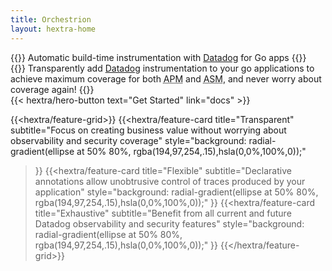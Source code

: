 ```yaml
---
title: Orchestrion
layout: hextra-home
---
```


<div class="hx-mt-6 hx-mb-6">
  {{<hextra/hero-headline>}}
  Automatic build-time instrumentation with <a href="https://datadoghq.com">Datadog</a> for Go apps
  {{</hextra/hero-headline>}}
</div>

<div class="hx-mb-12">
  {{<hextra/hero-subtitle>}}
  Transparently add <a href="https://datadoghq.com">Datadog</a> instrumentation to your go
  applications to achieve maximum coverage for both
  <abbr title="Application Performance Monitoring">APM</abbr> and
  <abbr title="Application Security Managemenr">ASM</abbr>, and never worry about coverage again!
  {{</hextra/hero-subtitle>}}
</div>

<div class="hx-mb-6">
  {{< hextra/hero-button text="Get Started" link="docs" >}}
</div>

<div class="hx-mt-6"></div>

{{<hextra/feature-grid>}}
  {{<hextra/feature-card
    title="Transparent"
    subtitle="Focus on creating business value without worrying about observability and security coverage"
    style="background: radial-gradient(ellipse at 50% 80%, rgba(194,97,254,.15),hsla(0,0%,100%,0));"
  >}}
  {{<hextra/feature-card
    title="Flexible"
    subtitle="Declarative annotations allow unobtrusive control of traces produced by your application"
    style="background: radial-gradient(ellipse at 50% 80%, rgba(194,97,254,.15),hsla(0,0%,100%,0));"
  >}}
  {{<hextra/feature-card
    title="Exhaustive"
    subtitle="Benefit from all current and future Datadog observability and security features"
    style="background: radial-gradient(ellipse at 50% 80%, rgba(194,97,254,.15),hsla(0,0%,100%,0));"
  >}}
{{</hextra/feature-grid>}}
